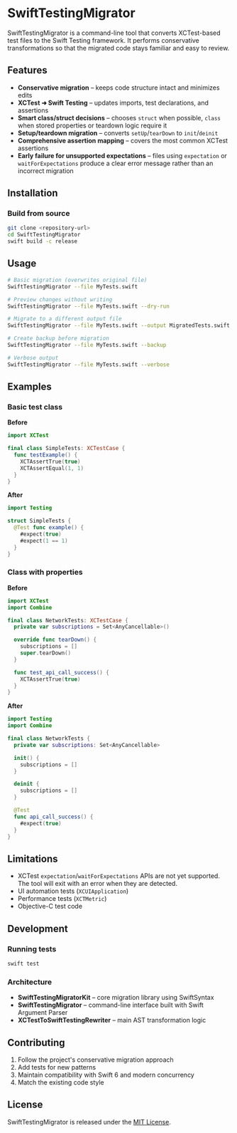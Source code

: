 # SwiftTestingMigrator

SwiftTestingMigrator is a command-line tool that converts XCTest-based test files to the
Swift Testing framework. It performs conservative transformations so that the migrated
code stays familiar and easy to review.

## Features

- **Conservative migration** – keeps code structure intact and minimizes edits
- **XCTest ➜ Swift Testing** – updates imports, test declarations, and assertions
- **Smart class/struct decisions** – chooses `struct` when possible, `class` when
  stored properties or teardown logic require it
- **Setup/teardown migration** – converts `setUp`/`tearDown` to `init`/`deinit`
- **Comprehensive assertion mapping** – covers the most common XCTest assertions
- **Early failure for unsupported expectations** – files using `expectation` or
  `waitForExpectations` produce a clear error message rather than an incorrect migration

## Installation

### Build from source

```bash
git clone <repository-url>
cd SwiftTestingMigrator
swift build -c release
```

## Usage

```bash
# Basic migration (overwrites original file)
SwiftTestingMigrator --file MyTests.swift

# Preview changes without writing
SwiftTestingMigrator --file MyTests.swift --dry-run

# Migrate to a different output file
SwiftTestingMigrator --file MyTests.swift --output MigratedTests.swift

# Create backup before migration
SwiftTestingMigrator --file MyTests.swift --backup

# Verbose output
SwiftTestingMigrator --file MyTests.swift --verbose
```

## Examples

### Basic test class

**Before**

```swift
import XCTest

final class SimpleTests: XCTestCase {
  func testExample() {
    XCTAssertTrue(true)
    XCTAssertEqual(1, 1)
  }
}
```

**After**

```swift
import Testing

struct SimpleTests {
  @Test func example() {
    #expect(true)
    #expect(1 == 1)
  }
}
```

### Class with properties

**Before**

```swift
import XCTest
import Combine

final class NetworkTests: XCTestCase {
  private var subscriptions = Set<AnyCancellable>()

  override func tearDown() {
    subscriptions = []
    super.tearDown()
  }

  func test_api_call_success() {
    XCTAssertTrue(true)
  }
}
```

**After**

```swift
import Testing
import Combine

final class NetworkTests {
  private var subscriptions: Set<AnyCancellable>

  init() {
    subscriptions = []
  }

  deinit {
    subscriptions = []
  }

  @Test
  func api_call_success() {
    #expect(true)
  }
}
```

## Limitations

- XCTest `expectation`/`waitForExpectations` APIs are not yet supported. The tool
  will exit with an error when they are detected.
- UI automation tests (`XCUIApplication`)
- Performance tests (`XCTMetric`)
- Objective-C test code

## Development

### Running tests

```bash
swift test
```

### Architecture

- **SwiftTestingMigratorKit** – core migration library using SwiftSyntax
- **SwiftTestingMigrator** – command-line interface built with Swift Argument Parser
- **XCTestToSwiftTestingRewriter** – main AST transformation logic

## Contributing

1. Follow the project's conservative migration approach
2. Add tests for new patterns
3. Maintain compatibility with Swift 6 and modern concurrency
4. Match the existing code style

## License

SwiftTestingMigrator is released under the [MIT License](LICENSE).

